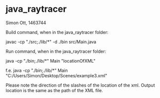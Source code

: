# java_raytracer
Simon Ott, 1463744


Build command, when in the java_raytracer folder:

javac -cp "./src;./lib/*" -d ./bin src/Main.java



Run command, when in the java_raytracer folder:

java -cp "./bin;./lib/*" Main "locationOfXML"

f.e. java -cp "./bin;./lib/*" Main "C:/Users/Simon/Desktop/Scenes/example3.xml"



Please note the direction of the slashes of the location of the xml.
Output location is the same as the path of the XML file.
